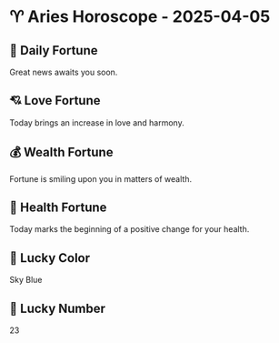 # ♈ Aries Horoscope - 2025-04-05

## 🎯 Daily Fortune

Great news awaits you soon.

## 💘 Love Fortune

Today brings an increase in love and harmony.

## 💰 Wealth Fortune

Fortune is smiling upon you in matters of wealth.

## 🌱 Health Fortune

Today marks the beginning of a positive change for your health.

## 🎨 Lucky Color

Sky Blue

## 🔢 Lucky Number

23
